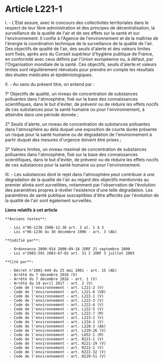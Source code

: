# Article L221-1

I. - L'Etat assure, avec le concours des collectivités territoriales dans le respect de leur libre administration et des
principes de décentralisation, la surveillance de la qualité de l'air et de ses effets sur la santé et sur l'environnement.
Il confie à l'Agence de l'environnement et de la maîtrise de l'énergie la coordination technique de la surveillance de la
qualité de l'air. Des objectifs de qualité de l'air, des seuils d'alerte et des valeurs limites sont fixés, après avis du
Conseil supérieur d'hygiène publique de France, en conformité avec ceux définis par l'Union européenne ou, à défaut, par
l'Organisation mondiale de la santé. Ces objectifs, seuils d'alerte et valeurs limites sont régulièrement réévalués pour
prendre en compte les résultats des études médicales et épidémiologiques.

II. - Au sens du présent titre, on entend par :

1° Objectifs de qualité, un niveau de concentration de substances polluantes dans l'atmosphère, fixé sur la base des
connaissances scientifiques, dans le but d'éviter, de prévenir ou de réduire les effets nocifs de ces substances pour la
santé humaine ou pour l'environnement, à atteindre dans une période donnée ;

2° Seuils d'alerte, un niveau de concentration de substances polluantes dans l'atmosphère au delà duquel une exposition de
courte durée présente un risque pour la santé humaine ou de dégradation de l'environnement à partir duquel des mesures
d'urgence doivent être prises ;

3° Valeurs limites, un niveau maximal de concentration de substances polluantes dans l'atmosphère, fixé sur la base des
connaissances scientifiques, dans le but d'éviter, de prévenir ou de réduire les effets nocifs de ces substances pour la
santé humaine ou pour l'environnement.

III. - Les substances dont le rejet dans l'atmosphère peut contribuer à une dégradation de la qualité de l'air au regard des
objectifs mentionnés au premier alinéa sont surveillées, notamment par l'observation de l'évolution des paramètres propres à
révéler l'existence d'une telle dégradation. Les paramètres de santé publique susceptibles d'être affectés par l'évolution de
la qualité de l'air sont également surveillés.

**Liens relatifs à cet article**

	**Anciens textes**:

	  - Loi n°96-1236 1996-12-30 art. 3 al. 1 à 3
	  - Loi n°96-1236 du 30 décembre 1996 - art. 3 (Ab)

	**Codifié par**:

	  - Ordonnance 2000-914 2000-09-18 JORF 21 septembre 2000
	  - Loi n°2003-591 2003-07-02 art. 31 I JORF 3 juillet 2003

	**Cité par**:

	  - Décret n°2001-449 du 25 mai 2001 - art. 15 (Ab)
	  - Arrêté du 7 décembre 2016 (V)
	  - Arrêté du 7 décembre 2016 - art. 1 (V)
	  - Arrêté du 19 avril 2017 - art. 2 (V)
	  - Code de l'environnement - art. L221-2 (V)
	  - Code de l'environnement - art. L221-6 (VD)
	  - Code de l'environnement - art. L222-1 (V)
	  - Code de l'environnement - art. L222-3 (V)
	  - Code de l'environnement - art. L222-4 (V)
	  - Code de l'environnement - art. L222-5 (V)
	  - Code de l'environnement - art. L222-7 (M)
	  - Code de l'environnement - art. L223-1 (V)
	  - Code de l'environnement - art. L224-1 (V)
	  - Code de l'environnement - art. L228-3 (Ab)
	  - Code de l'environnement - art. L229-26 (V)
	  - Code de l'environnement - art. L652-1 (M)
	  - Code de l'environnement - art. R221-1 (V)
	  - Code de l'environnement - art. R221-29 (V)
	  - Code de l'environnement - art. R222-2 (V)
	  - Code de l'environnement - art. R222-32 (V)
	  - Code de l'environnement - art. R229-51 (V)
